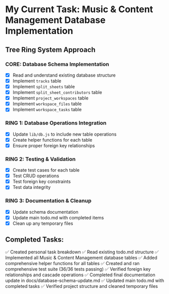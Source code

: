 # My Current Task: Music & Content Management Database Implementation

## Tree Ring System Approach

### CORE: Database Schema Implementation
- [x] Read and understand existing database structure
- [x] Implement `tracks` table
- [x] Implement `split_sheets` table  
- [x] Implement `split_sheet_contributors` table
- [x] Implement `project_workspaces` table
- [x] Implement `workspace_files` table
- [x] Implement `workspace_tasks` table

### RING 1: Database Operations Integration
- [x] Update `lib/db.js` to include new table operations
- [x] Create helper functions for each table
- [x] Ensure proper foreign key relationships

### RING 2: Testing & Validation
- [x] Create test cases for each table
- [x] Test CRUD operations
- [x] Test foreign key constraints
- [x] Test data integrity

### RING 3: Documentation & Cleanup
- [x] Update schema documentation
- [x] Update main todo.md with completed items
- [x] Clean up any temporary files

## Completed Tasks:
✅ Created personal task breakdown
✅ Read existing todo.md structure
✅ Implemented all Music & Content Management database tables
✅ Added comprehensive helper functions for all tables
✅ Created and ran comprehensive test suite (36/36 tests passing)
✅ Verified foreign key relationships and cascade operations
✅ Completed final documentation update in docs/database-schema-update.md
✅ Updated main todo.md with completed tasks
✅ Verified project structure and cleaned temporary files
